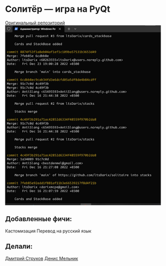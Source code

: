 # Солитёр — игра на PyQt
[Оригинальный репозиторий](https://github.com/pythonguis/15-minute-apps/tree/master/solitaire)
![Git log](https://github.com/ltsDarix/solitaire/blob/main/Log.jpg)

## Добавленные фичи:
Кастомизация
Перевод на русский язык

## Делали:
[Дмитрий Струков](https://github.com/ltsDarix)
[Денис Мельник](https://github.com/AntiSlang)
